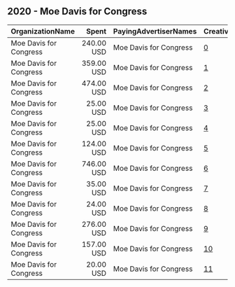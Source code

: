 ## 2020 - Moe Davis for Congress 
|OrganizationName|Spent|PayingAdvertiserNames|CreativeUrls|Impressions|Genders|AgeBrackets|CountryCodes|BillingAddresses|CandidateBallotInformation|
|:---|---:|:---|:---|---:|:---|:---|:---|:---|:---|
|Moe Davis for Congress|240.00 USD|Moe Davis for Congress|[0](https://www.snap.com/political-ads/asset/d62d9b0f3ae1d2d7ff2213011a7e672e72df209eaf232b552c983d8fb3be82d7?mediaType=png)|128,129||17-25|united states|US|Moe Davis|
|Moe Davis for Congress|359.00 USD|Moe Davis for Congress|[1](https://www.snap.com/political-ads/asset/6f0bf54c4c187a04985628d1531ddf4c0c15142bf4b8193ba855f207d1b19e3d?mediaType=jpeg)|106,857||18-30|united states|US|Moe Davis|
|Moe Davis for Congress|474.00 USD|Moe Davis for Congress|[2](https://www.snap.com/political-ads/asset/14db7c72ab74107cd78a0ae27f3dd0c00aac6657e00b1dc575577bc270794ecd?mediaType=png)|258,233||17-25|united states|US|Moe Davis|
|Moe Davis for Congress|25.00 USD|Moe Davis for Congress|[3](https://www.snap.com/political-ads/asset/8d4f210d0b10514942241f7797dad4aa02622c24e4e3cc21a008e058ccb2c171?mediaType=png)|14,237||17-26|united states|US|Moe Davis for Congress|
|Moe Davis for Congress|25.00 USD|Moe Davis for Congress|[4](https://www.snap.com/political-ads/asset/ebdc59d4a1cc2e32dab361417cfa0df85361f0bfbd0c7e4df11d005059184b26?mediaType=png)|14,063||17-26|united states|US|Moe Davis for Congress|
|Moe Davis for Congress|124.00 USD|Moe Davis for Congress|[5](https://www.snap.com/political-ads/asset/4e18d65646e58dfde396f64e81a81c503b7eed6366627eb6a43d21b922feb8d7?mediaType=png)|77,291||17-25|united states|US|Moe Davis|
|Moe Davis for Congress|746.00 USD|Moe Davis for Congress|[6](https://www.snap.com/political-ads/asset/d0b39ac01a1e2200011cc842d1a768de401563e4c9a6b0e082f902209a7ebff5?mediaType=png)|419,691||17-25|united states|US|Moe Davis|
|Moe Davis for Congress|35.00 USD|Moe Davis for Congress|[7](https://www.snap.com/political-ads/asset/18cba21beeb43515159066588afa3f3d72041f7f0d8e87af0b55a4704e642322?mediaType=jpeg)|18,342||18-26|united states|US|Moe Davis|
|Moe Davis for Congress|24.00 USD|Moe Davis for Congress|[8](https://www.snap.com/political-ads/asset/290bf5542a53544c3ee2741d15dba48fea522e3c6a5e97b7fadd6efda13e540f?mediaType=png)|14,677||17-26|united states|US|Moe Davis for Congress|
|Moe Davis for Congress|276.00 USD|Moe Davis for Congress|[9](https://www.snap.com/political-ads/asset/0a93f760dc58f6f8a04db6a09f3a04c4b9faff1b273101292a7607e184b25c1e?mediaType=jpeg)|90,560||18-30|united states|US|Moe Davis|
|Moe Davis for Congress|157.00 USD|Moe Davis for Congress|[10](https://www.snap.com/political-ads/asset/d62d9b0f3ae1d2d7ff2213011a7e672e72df209eaf232b552c983d8fb3be82d7?mediaType=png)|76,543||17-25|united states|US|Moe Davis|
|Moe Davis for Congress|20.00 USD|Moe Davis for Congress|[11](https://www.snap.com/political-ads/asset/d62d9b0f3ae1d2d7ff2213011a7e672e72df209eaf232b552c983d8fb3be82d7?mediaType=png)|11,243||17-26|united states|US|Moe Davis for Congress|

